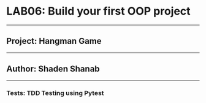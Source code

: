 # LAB06: Build your first OOP project

-----------

## Project: Hangman Game

-----------

## Author: Shaden Shanab

-----------

### Tests: TDD Testing using Pytest
